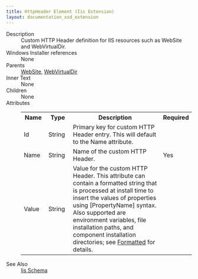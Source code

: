 ```yaml
---
title: HttpHeader Element (Iis Extension)
layout: documentation_xsd_extension
---
```

<dl>
  <dt>Description</dt>
  <dd>Custom HTTP Header definition for IIS resources such as WebSite and WebVirtualDir.</dd>
  <dt>Windows Installer references</dt>
  <dd>None</dd>
  <dt>Parents</dt>
  <dd>
    <a href="../iis/website" class="extension">WebSite</a>, <a href="../iis/webvirtualdir" class="extension">WebVirtualDir</a></dd>
  <dt>Inner Text</dt>
  <dd>None</dd>
  <dt>Children</dt>
  <dd>None</dd>
  <dt>Attributes</dt>
  <dd>
    <table cellspacing="0" cellpadding="0" class="schema">
      <tr>
        <th width="15%">Name</th>
        <th width="15%">Type</th>
        <th width="65%">Description</th>
        <th width="15%">Required</th>
      </tr>
      <tr>
        <td>Id</td>
        <td>String</td>
        <td>Primary key for custom HTTP Header entry.  This will default to the Name attribute.</td>
        <td>&nbsp;</td>
      </tr>
      <tr>
        <td>Name</td>
        <td>String</td>
        <td>Name of the custom HTTP Header.</td>
        <td>Yes</td>
      </tr>
      <tr>
        <td>Value</td>
        <td>String</td>
        <td>Value for the custom HTTP Header. This attribute can contain a formatted string that is processed at install time to insert the values of properties using [PropertyName] syntax. Also supported are environment variables, file installation paths, and component installation directories; see <a href="http://msdn.microsoft.com/library/aa368609.aspx" target="_blank" xmlns="http://schemas.microsoft.com/wix/IIsExtension">Formatted</a> for details.</td>
        <td>&nbsp;</td>
      </tr>
    </table>
  </dd>
  <dt>See Also</dt>
  <dd>
    <a href="../iis">Iis Schema</a>
  </dd>
</dl>
